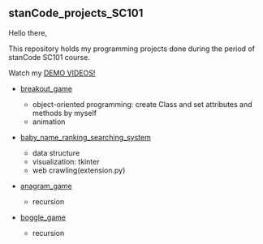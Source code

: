 ## stanCode_projects_SC101

Hello there,

This repository holds my programming projects done during the period of stanCode SC101 course.

Watch my [DEMO VIDEOS!](https://drive.google.com/drive/folders/1cxHy-ISk9fS147xfG1uUQu6mLmPl1fkx?usp=sharing)


* [breakout_game](https://github.com/nano19595/stanCode_projects_SC101/tree/main/stanCode_projects_SC101/breakout_game)
  * object-oriented programming: create Class and set attributes and methods by myself 
  * animation

* [baby_name_ranking_searching_system](https://github.com/nano19595/stanCode_projects_SC101/tree/main/stanCode_projects_SC101/baby_name_ranking_searching_system)
  * data structure 
  * visualization: tkinter
  * web crawling(extension.py)

* [anagram_game](https://github.com/nano19595/stanCode_projects_SC101/tree/main/stanCode_projects_SC101/anagram_game)
  * recursion

* [boggle_game](https://github.com/nano19595/stanCode_projects_SC101/tree/main/stanCode_projects_SC101/boggle_game)
  * recursion
